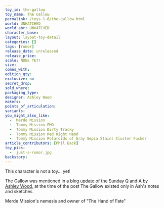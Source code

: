 ```yaml
---
toy_id: the-gallow
toy_name: The Gallow
permalink: /toys-1-6/the-gallow.html
world: UNHATCHED
world_abr: UNHATCHED
character_base: 
layout: layout-toy-detail
categories: []
tags: [rumor]
release_date: unreleased
release_price: 
scale: NONE YET!
size: 
comes_with: 
edition_qty: 
exclusive: no
secret_drop:
sold_where: 
packaging_type: 
designer: Ashley Wood
makers: 
points_of_articulation: 
variants: 
you_might_also_like:
  -  Merde Mission
  -  Tommy Mission EMO
  -  Tommy Mission Dirty Tracky
  -  Tommy Mission Red Right Hand
  -  Tommy Mission Polaroids of Gray Sepia Stains Cluster Fucker
article_contributors: [Phil Back]
toy_pics:
  -  just-a-rumor.jpg
backstory: 
---
```

This character is not a toy... yet! 

The Gallow was mentioned in a <a href="https://www.worldofthreea.com/threea-production-blog/qa41" target="_blank">blog update of the Sunday Q and A by Ashley Wood,</a> at the time of the post The Gallow existed only in Ash's notes and sketches.

Merde Mission's nemesis and owner of "The Hand of Fate"